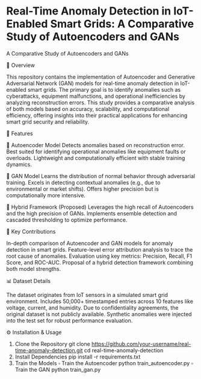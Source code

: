 # Real-Time Anomaly Detection in IoT-Enabled Smart Grids: A Comparative Study of Autoencoders and GANs

A Comparative Study of Autoencoders and GANs

📌 Overview

This repository contains the implementation of Autoencoder and Generative Adversarial Network (GAN) models for real-time anomaly detection in IoT-enabled smart grids. The primary goal is to identify anomalies such as cyberattacks, equipment malfunctions, and operational inefficiencies by analyzing reconstruction errors.
This study provides a comparative analysis of both models based on accuracy, scalability, and computational efficiency, offering insights into their practical applications for enhancing smart grid security and reliability.

🚀 Features

🔹 Autoencoder Model
Detects anomalies based on reconstruction error.
Best suited for identifying operational anomalies like equipment faults or overloads.
Lightweight and computationally efficient with stable training dynamics.

🔹 GAN Model
Learns the distribution of normal behavior through adversarial training.
Excels in detecting contextual anomalies (e.g., due to environmental or market shifts).
Offers higher precision but is computationally more intensive.

🔹 Hybrid Framework (Proposed)
Leverages the high recall of Autoencoders and the high precision of GANs.
Implements ensemble detection and cascaded thresholding to optimize performance.

🧠 Key Contributions

In-depth comparison of Autoencoder and GAN models for anomaly detection in smart grids.
Feature-level error attribution analysis to trace the root cause of anomalies.
Evaluation using key metrics: Precision, Recall, F1 Score, and ROC-AUC.
Proposal of a hybrid detection framework combining both model strengths.

📊 Dataset Details

The dataset originates from IoT sensors in a simulated smart grid environment.
Includes 50,000+ timestamped entries across 10 features like voltage, current, and humidity.
Due to confidentiality agreements, the original dataset is not publicly available.
Synthetic anomalies were injected into the test set for robust performance evaluation.

⚙️ Installation & Usage
1. Clone the Repository
git clone https://github.com/your-username/real-time-anomaly-detection.git
cd real-time-anomaly-detection
2. Install Dependencies
pip install -r requirements.txt
3. Train the Models
▫️ Train the Autoencoder
python train_autoencoder.py
▫️ Train the GAN
python train_gan.py
